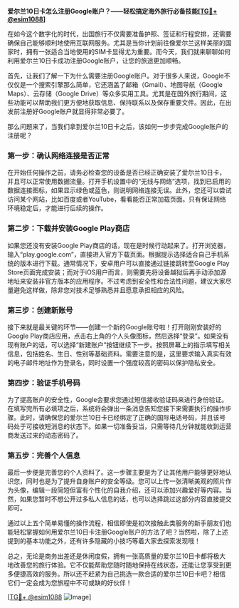 **爱尔兰10日卡怎么注册Google账户？——轻松搞定海外旅行必备技能[[TG💪+ @esim1088](https://t.me/s/esim1088)]**

在如今这个数字化的时代，出国旅行不仅需要准备护照、签证和行程安排，还需要确保自己能够顺利地使用互联网服务。尤其是当你计划前往像爱尔兰这样美丽的国家时，拥有一张适合当地使用的SIM卡显得尤为重要。而今天，我们就来聊聊如何利用爱尔兰10日卡成功注册Google账户，让您的旅途更加顺畅。

首先，让我们了解一下为什么需要注册Google账户。对于很多人来说，Google不仅仅是一个搜索引擎那么简单，它还涵盖了邮箱（Gmail）、地图导航（Google Maps）、云存储（Google Drive）等众多实用工具。尤其是在国外旅行期间，这些功能可以帮助我们更方便地获取信息、保持联系以及保存重要文件。因此，在出发前注册好Google账户就显得非常必要了。

那么问题来了，当我们拿到爱尔兰10日卡之后，该如何一步步完成Google账户的注册呢？

### 第一步：确认网络连接是否正常

在开始任何操作之前，请务必检查您的设备是否已经正确安装了爱尔兰10日卡，并且可以正常使用数据流量。打开手机设置中的“无线与网络”选项，找到已启用的数据连接图标，如果显示绿色或蓝色，则说明网络连接无误。此外，您还可以尝试访问某个网站，比如百度或者YouTube，看看能否正常加载页面。只有保证网络环境稳定后，才能进行后续的操作。

### 第二步：下载并安装Google Play商店

如果您还没有安装Google Play商店的话，现在是时候行动起来了。打开浏览器，输入“play.google.com”，直接进入官方下载页面。根据提示选择适合自己手机系统的版本进行下载。通常情况下，安卓用户可以直接通过链接跳转至Google Play Store页面完成安装；而对于iOS用户而言，则需要先将设备越狱后再手动添加源地址来安装非官方版本的应用程序。不过考虑到安全性和合法性问题，建议大家尽量避免这样做，除非您对技术足够熟悉并且愿意承担相应的风险。

### 第三步：创建新账号

接下来就是最关键的环节——创建一个新的Google账号啦！打开刚刚安装好的Google Play商店应用，点击右上角的个人头像图标，然后选择“登录”。如果没有现有账户的话，可以选择“新建账户”按钮继续下一步。按照屏幕上的指示填写相关信息，包括姓名、生日、性别等基础资料。需要注意的是，这里要求输入真实有效的电子邮件地址作为登录名，同时设置一个强度较高的密码以保护隐私安全。

### 第四步：验证手机号码

为了提高账户的安全性，Google会要求您通过短信接收验证码来进行身份验证。在填写完所有必填项之后，系统将会弹出一条消息告知您接下来需要执行的操作步骤。此时，请确保您的爱尔兰10日卡已经绑定了正确的国际电话号码，并且该号码处于可接收短消息的状态下。如果一切准备妥当，只需等待几分钟就能收到运营商发送过来的动态密码了。

### 第五步：完善个人信息

最后一步便是完善您的个人资料了。这一步骤主要是为了让其他用户能够更好地认识您，同时也是为了提升自身账户的安全等级。您可以上传一张清晰美观的照片作为头像，编辑一段简短但富有个性化的自我介绍，还可以添加兴趣爱好等内容。当然，如果您暂时不想公开过多私人信息的话，也可以选择跳过这部分内容直接提交即可。

通过以上五个简单易懂的操作流程，相信即使是初次接触此类服务的新手朋友们也能轻松掌握如何用爱尔兰10日卡注册Google账户的方法了吧？当然啦，除了上述提到的基本功能之外，还有许多隐藏的小技巧等着大家去探索发现哦！

总之，无论是商务出差还是休闲度假，拥有一张高质量的爱尔兰10日卡都将极大地改善您的旅行体验。它不仅能帮助您随时随地保持在线状态，还能让您享受到更多便捷高效的服务。所以还不赶紧为自己挑选一款合适的爱尔兰10日卡吧？相信它们一定会成为您旅程中不可或缺的好伙伴！

[[TG💪+ @esim1088](https://t.me/s/esim1088) ![Image](https://i.postimg.cc/4NQfJmqS/Snipaste-2025-05-13-00-14-12.png)]